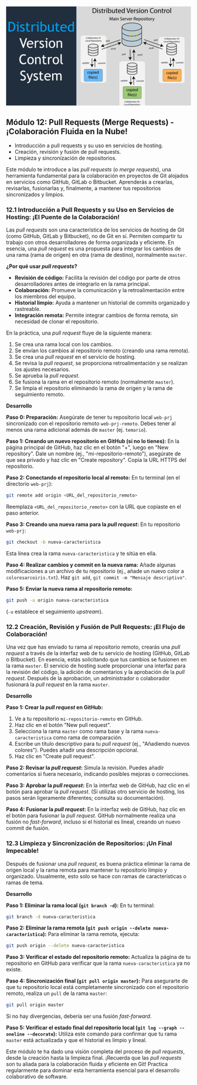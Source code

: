 ![github](media/modulo_08/distribuido-vcs.png)

## Módulo 12: Pull Requests (Merge Requests) - ¡Colaboración Fluida en la Nube!

* Introducción a pull requests y su uso en servicios de hosting.
* Creación, revisión y fusión de pull requests.
* Limpieza y sincronización de repositorios.

Este módulo te introduce a las *pull requests* (o *merge requests*), una herramienta fundamental para la colaboración en proyectos de Git alojados en servicios como GitHub, GitLab o Bitbucket. Aprenderás a crearlas, revisarlas, fusionarlas y, finalmente, a mantener tus repositorios sincronizados y limpios.

### 12.1 Introducción a Pull Requests y su Uso en Servicios de Hosting: ¡El Puente de la Colaboración!

Las *pull requests* son una característica de los servicios de hosting de Git (como GitHub, GitLab y Bitbucket), no de Git en sí.  Permiten compartir tu trabajo con otros desarrolladores de forma organizada y eficiente.  En esencia, una *pull request* es una propuesta para integrar los cambios de una rama (rama de origen) en otra (rama de destino), normalmente `master`.

**¿Por qué usar *pull requests*?**

* **Revisión de código:** Facilita la revisión del código por parte de otros desarrolladores antes de integrarlo en la rama principal.
* **Colaboración:**  Promueve la comunicación y la retroalimentación entre los miembros del equipo.
* **Historial limpio:** Ayuda a mantener un historial de commits organizado y rastreable.
* **Integración remota:** Permite integrar cambios de forma remota, sin necesidad de clonar el repositorio.

En la práctica, una *pull request* fluye de la siguiente manera:


1. Se crea una rama local con los cambios.
2. Se envían los cambios al repositorio remoto (creando una rama remota).
3. Se crea una *pull request* en el servicio de hosting.
4. Se revisa la *pull request*, se proporciona retroalimentación y se realizan los ajustes necesarios.
5. Se aprueba la *pull request*.
6. Se fusiona la rama en el repositorio remoto (normalmente `master`).
7. Se limpia el repositorio eliminando la rama de origen y la rama de seguimiento remoto.


**Desarrollo**

**Paso 0: Preparación:** Asegúrate de tener tu repositorio local `web-prj` sincronizado con el repositorio remoto `web-prj-remoto`. Debes tener al menos una rama adicional además de `master` (ej. `temario`).


**Paso 1: Creando un nuevo repositorio en GitHub (si no lo tienes):**  En la página principal de GitHub, haz clic en el botón "+", luego en "New repository".  Dale un nombre (ej., "mi-repositorio-remoto"), asegúrate de que sea privado y haz clic en "Create repository". Copia la URL HTTPS del repositorio.


**Paso 2: Conectando el repositorio local al remoto:**  En tu terminal (en el directorio `web-prj`):

```bash
git remote add origin <URL_del_repositorio_remoto>
```

Reemplaza `<URL_del_repositorio_remoto>` con la URL que copiaste en el paso anterior.


**Paso 3: Creando una nueva rama para la *pull request*:** En tu repositorio `web-prj`:

```bash
git checkout -b nueva-caracteristica
```

Esta línea crea la rama `nueva-caracteristica` y te sitúa en ella.


**Paso 4: Realizar cambios y commit en la nueva rama:** Añade algunas modificaciones a un archivo de tu repositorio (ej., añade un nuevo color a `coloresarcoiris.txt`).  Haz `git add`, `git commit -m "Mensaje descriptivo"`.


**Paso 5: Enviar la nueva rama al repositorio remoto:**

```bash
git push -u origin nueva-caracteristica
```

(`-u` establece el seguimiento *upstream*).


### 12.2 Creación, Revisión y Fusión de Pull Requests: ¡El Flujo de Colaboración!

 Una vez que has enviado tu rama al repositorio remoto, crearás una *pull request* a través de la interfaz web de tu servicio de hosting (GitHub, GitLab o Bitbucket).  En esencia, estás solicitando que tus cambios se fusionen en la rama `master`. El servicio de hosting suele proporcionar una interfaz para la revisión del código, la adición de comentarios y la aprobación de la *pull request*.  Después de la aprobación, un administrador o colaborador fusionará la *pull request* en la rama `master`.


**Desarrollo**

**Paso 1: Crear la *pull request* en GitHub:**
1. Ve a tu repositorio `mi-repositorio-remoto` en GitHub.
2. Haz clic en el botón "New pull request".
3. Selecciona la rama `master` como rama base y la rama `nueva-caracteristica` como rama de comparación.
4. Escribe un título descriptivo para tu *pull request* (ej., "Añadiendo nuevos colores").  Puedes añadir una descripción opcional.
5. Haz clic en "Create pull request".


**Paso 2: Revisar la *pull request*:**  Simula la revisión.  Puedes añadir comentarios si fuera necesario, indicando posibles mejoras o correcciones.


**Paso 3: Aprobar la *pull request*:**  En la interfaz web de GitHub, haz clic en el botón para aprobar la *pull request*.  (Si utilizas otro servicio de hosting, los pasos serán ligeramente diferentes; consulta su documentación).


**Paso 4: Fusionar la *pull request*:**  En la interfaz web de GitHub, haz clic en el botón para fusionar la *pull request*.  GitHub normalmente realiza una fusión no *fast-forward*, incluso si el historial es lineal, creando un nuevo commit de fusión.


### 12.3 Limpieza y Sincronización de Repositorios: ¡Un Final Impecable!

Después de fusionar una *pull request*, es buena práctica eliminar la rama de origen local y la rama remota para mantener tu repositorio limpio y organizado.  Usualmente, esto solo se hace con ramas de características o ramas de tema.


**Desarrollo**

**Paso 1: Eliminar la rama local (`git branch -d`):**  En tu terminal:

```bash
git branch -d nueva-caracteristica
```


**Paso 2: Eliminar la rama remota (`git push origin --delete nueva-caracteristica`):** Para eliminar la rama remota, ejecuta:

```bash
git push origin --delete nueva-caracteristica
```


**Paso 3:  Verificar el estado del repositorio remoto:**  Actualiza la página de tu repositorio en GitHub para verificar que la rama `nueva-caracteristica` ya no existe.


**Paso 4:  Sincronización final (`git pull origin master`):**  Para asegurarte de que tu repositorio local está completamente sincronizado con el repositorio remoto, realiza un `pull` de la rama `master`:

```bash
git pull origin master
```

Si no hay divergencias, debería ser una fusión *fast-forward*.


**Paso 5: Verificar el estado final del repositorio local (`git log --graph --oneline --decorate`):** Utiliza este comando para confirmar que tu rama `master` está actualizada y que el historial es limpio y lineal.



Este módulo te ha dado una visión completa del proceso de *pull requests*, desde la creación hasta la limpieza final. ¡Recuerda que las *pull requests* son tu aliada para la colaboración fluida y eficiente en Git!  Practica regularmente para dominar esta herramienta esencial para el desarrollo colaborativo de software.

